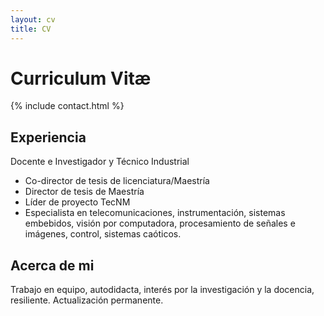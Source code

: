 ```yaml
---
layout: cv
title: CV
---
```



# Curriculum Vitæ


{% include contact.html %}


## Experiencia


Docente e Investigador y Técnico Industrial


* Co-director de tesis de licenciatura/Maestría
* Director de tesis de Maestría
* Líder de proyecto TecNM
* Especialista en telecomunicaciones, instrumentación, sistemas embebidos, visión por computadora, procesamiento de señales e imágenes, control, sistemas caóticos.


## Acerca de mi


Trabajo en equipo, autodidacta, interés por la investigación y la docencia, resiliente. Actualización permanente.

